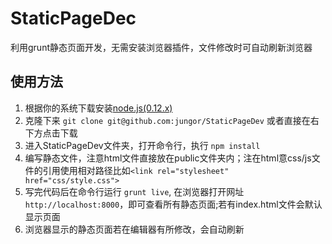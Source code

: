 # StaticPageDec
利用grunt静态页面开发，无需安装浏览器插件，文件修改时可自动刷新浏览器

## 使用方法

1. 根据你的系统下载安装[node.js(0.12.x)](https://nodejs.org/download/)
2. 克隆下来 `git clone git@github.com:jungor/StaticPageDev` 或者直接在右下方点击下载
3. 进入StaticPageDev文件夹，打开命令行，执行 `npm install`
4. 编写静态文件，注意html文件直接放在public文件夹内；注在html意css/js文件的引用使用相对路径比如```<link rel="stylesheet" href="css/style.css">```
5. 写完代码后在命令行运行 `grunt live`, 在浏览器打开网址 `http://localhost:8000`，即可查看所有静态页面;若有index.html文件会默认显示页面
6. 浏览器显示的静态页面若在编辑器有所修改，会自动刷新
